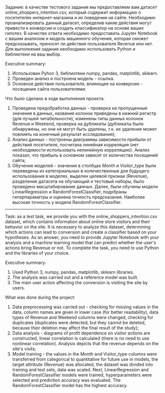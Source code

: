Задание: в качестве тестового задания мы предоставляем вам датасет online_shoppers_intention.csv, который содержит информацию о посетителях интернет-магазина и их поведении на сайте. Необходимо проанализировать данный датасет, определив какие действия могут привести к конверсии и создать классификатор на основе ваших гипотез.
В качестве ответа необходимо предоставить Jupyter Notebook с вашим анализом и модель машинного обучения, которая сможет предсказывать, приносят ли действия пользователя Revenue или нет.
Для выполнения задания необходимо использовать Python и библиотеки на ваш выбор.

Executive summary:
1. Использован Pyhon 3, библиотеки numpy, pandas, matplotlib, sklearn.
2. Проведен анализ и построена модель - ссылка.
3. Основное действие пользователя, влияющее на конверсию - посещение сайта пользователями.

Что было сделано в ходе выполнения проекта:
1. Проведена предобработка данных - проверка на пропущенные значения в данных, названия колонок приведены в нижний регистр (для лучшей читабельности), изменены типы данных колонок Revenue и Weekend, проверка на дубликаты (дубликаты были обнаружены, но они не могут быть удалены, т.к. их удаление может повлиять на конечный результат исследования);
2. Анализ данных - построены диаграммы зависимости прибыли от действий посетителя, посчитана линейная корреляция (нет необходимости использовать нелинейную корреляцию). Анализ показал, что прибыль в основном зависит от количества посещений сайта;
3. Обучение моделей - значения в столбцах Month и Visitor_type были переведены из категориальных в количественные для будущего использования в моделях, выделен целевой признак (Revenue), разделение датасета на обучающий и тестовый наборы, было проведено масштабирование данных. Далее, были обучены модели LinearRegression и RandomForestClassifier, подобраны гиперпараметры и оценена точность предсказания. Наиболее высокая точность у модели RandomForestClassifier.


****************************************************************************


Task: as a test task, we provide you with the online_shoppers_intention.csv dataset, which contains information about online store visitors and their behavior on the site. It is necessary to analyze this dataset, determining which actions can lead to conversion and create a classifier based on your hypotheses. As an answer, you need to provide Jupyter Notebook with your analysis and a machine learning model that can predict whether the user's actions bring Revenue or not. To complete the task, you need to use Python and the libraries of your choice.

Executive summary:

1. Used Python 3, numpy, pandas, matplotlib, sklearn libraries.
2. The analysis was carried out and a reference model was built.
3. The main user action affecting the conversion is visiting the site by users.

What was done during the project:
1. Data preprocessing was carried out - checking for missing values in the data, column names are given in lower case (for better readability), data types of Revenue and Weekend columns were changed, checking for duplicates (duplicates were detected, but they cannot be deleted, because their deletion may affect the final result of the study);
2. Data analysis - diagrams of profit dependence on visitor actions are constructed, linear correlation is calculated (there is no need to use nonlinear correlation). Analysis depicts that the revenue depends on the site's visits;
3. Model training - the values in the Month and Visitor_type columns were transferred from categorical to quantitative for future use in models, the target attribute (Revenue) was allocated, the dataset was divided into training and test sets, data was scaled. Next, LinearRegression and RandomForestClassifier models were trained, hyperparameters were selected and prediction accuracy was evaluated. The RandomForestClassifier model has the highest accuracy.
